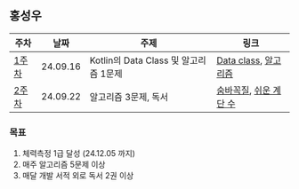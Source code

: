 ## 홍성우

| 주차 | 날짜 | 주제 | 링크 |
|--|--|--|--|
| [1주차](www.github.com/pknu-wap/M-TIL/blob/main/example/Week1.md) | 24.09.16 | Kotlin의 Data Class 및 알고리즘 1문제 | [Data class](www.github.com/pknu-wap/M-TIL), [알고리즘](https://blog.naver.com/pluto0303/223379290683) |
| [2주차](www.github.com/pknu-wap/blob/main/example/Week2.md) | 24.09.22 | 알고리즘 3문제, 독서 | [숨바꼭질](https://blog.naver.com/pluto0303/223338265094), [쉬운 계단 수](https://blog.naver.com/pluto0303/223370681244) |

### 목표
1. 체력측정 1급 달성 (24.12.05 까지)
2. 매주 알고리즘 5문제 이상
3. 매달 개발 서적 외로 독서 2권 이상
